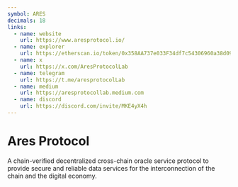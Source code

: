 ```yaml
---
symbol: ARES
decimals: 18
links:
  - name: website
    url: https://www.aresprotocol.io/
  - name: explorer
    url: https://etherscan.io/token/0x358AA737e033F34df7c54306960a38d09AaBd523
  - name: x
    url: https://x.com/AresProtocolLab
  - name: telegram
    url: https://t.me/aresprotocolLab
  - name: medium
    url: https://aresprotocollab.medium.com
  - name: discord
    url: https://discord.com/invite/MKE4yX4h
---
```


# Ares Protocol

A chain-verified decentralized cross-chain oracle service protocol to provide secure and reliable data services for the interconnection of the chain and the digital economy.
